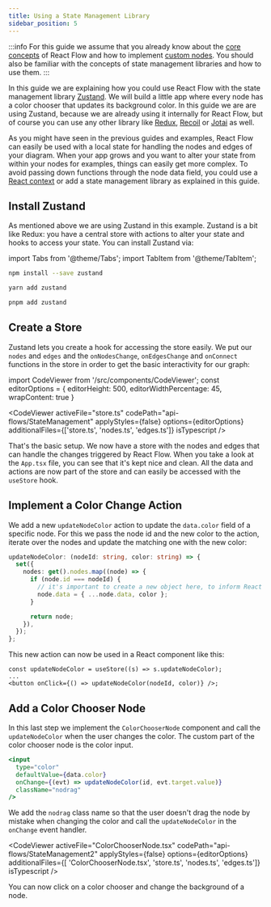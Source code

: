 ```yaml
---
title: Using a State Management Library
sidebar_position: 5
---
```


:::info
For this guide we assume that you already know about the [core concepts](/docs/concepts/core-concepts/) of React Flow and how to implement [custom nodes](/docs/guides/custom-nodes/). You should also be familiar with the concepts of state management libraries and how to use them.
:::

In this guide we are explaining how you could use React Flow with the state management library [Zustand](https://github.com/pmndrs/zustand). We will build a little app where every node has a color chooser that updates its background color. In this guide we are are using Zustand, because we are already using it internally for React Flow, but of course you can use any other library like [Redux](https://redux.js.org/), [Recoil](https://recoiljs.org/) or [Jotai](https://jotai.org/) as well.

As you might have seen in the previous guides and examples, React Flow can easily be used with a local state for handling the nodes and edges of your diagram. When your app grows and you want to alter your state from within your nodes for examples, things can easily get more complex. To avoid passing down functions through the node data field, you could use a [React context](https://reactjs.org/docs/context.html) or add a state management library as explained in this guide.

## Install Zustand

As mentioned above we are using Zustand in this example. Zustand is a bit like Redux: you have a central store with actions to alter your state and hooks to access your state. You can install Zustand via:

import Tabs from '@theme/Tabs';
import TabItem from '@theme/TabItem';

<Tabs>
  <TabItem value="npm" label="npm" default>

```bash
npm install --save zustand
```

  </TabItem>
  <TabItem value="yarn" label="yarn">

```bash
yarn add zustand
```

  </TabItem>
    <TabItem value="pnpm" label="pnpm">

```bash
pnpm add zustand
```

  </TabItem>
</Tabs>

## Create a Store

Zustand lets you create a hook for accessing the store easily. We put our `nodes` and `edges` and the `onNodesChange`, `onEdgesChange` and `onConnect` functions in the store in order to get the basic interactivity for our graph:

import CodeViewer from '/src/components/CodeViewer';
const editorOptions = { editorHeight: 500, editorWidthPercentage: 45, wrapContent: true }

<CodeViewer activeFile="store.ts" codePath="api-flows/StateManagement" applyStyles={false} options={editorOptions} additionalFiles={['store.ts', 'nodes.ts', 'edges.ts']} isTypescript />

That's the basic setup. We now have a store with the nodes and edges that can handle the changes triggered by React Flow. When you take a look at the `App.tsx` file, you can see that it's kept nice and clean. All the data and actions are now part of the store and can easily be accessed with the `useStore` hook.

## Implement a Color Change Action

We add a new `updateNodeColor` action to update the `data.color` field of a specific node. For this we pass the node id and the new color to the action, iterate over the nodes and update the matching one with the new color:

```ts
updateNodeColor: (nodeId: string, color: string) => {
  set({
    nodes: get().nodes.map((node) => {
      if (node.id === nodeId) {
        // it's important to create a new object here, to inform React Flow about the changes
        node.data = { ...node.data, color };
      }

      return node;
    }),
  });
};
```

This new action can now be used in a React component like this:

```tsx
const updateNodeColor = useStore((s) => s.updateNodeColor);
...
<button onClick={() => updateNodeColor(nodeId, color)} />;
```

## Add a Color Chooser Node

In this last step we implement the `ColorChooserNode` component and call the `updateNodeColor` when the user changes the color. The custom part of the color chooser node is the color input.

```jsx
<input
  type="color"
  defaultValue={data.color}
  onChange={(evt) => updateNodeColor(id, evt.target.value)}
  className="nodrag"
/>
```

We add the `nodrag` class name so that the user doesn't drag the node by mistake when changing the color and call the `updateNodeColor` in the `onChange` event handler.

<CodeViewer activeFile="ColorChooserNode.tsx" codePath="api-flows/StateManagement2" applyStyles={false} options={editorOptions} additionalFiles={[ 'ColorChooserNode.tsx', 'store.ts', 'nodes.ts', 'edges.ts']} isTypescript />

You can now click on a color chooser and change the background of a node.

